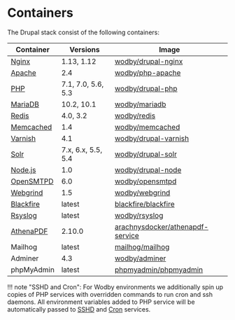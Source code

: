 # Containers 

The Drupal stack consist of the following containers:

| Container    | Versions           | Image                              |
| ------------ | ------------------ | ---------------------------------- |
| [Nginx]      | 1.13, 1.12         | [wodby/drupal-nginx]               |
| [Apache]     | 2.4                | [wodby/php-apache]                 |
| [PHP]        | 7.1, 7.0, 5.6, 5.3 | [wodby/drupal-php]                 |
| [MariaDB]    | 10.2, 10.1         | [wodby/mariadb]                    |
| [Redis]      | 4.0, 3.2           | [wodby/redis]                      |
| [Memcached]  | 1.4                | [wodby/memcached]                  |
| [Varnish]    | 4.1                | [wodby/drupal-varnish]             |
| [Solr]       | 7.x, 6.x, 5.5, 5.4 | [wodby/drupal-solr]                |
| [Node.js]    | 1.0                | [wodby/drupal-node]                |
| [OpenSMTPD]  | 6.0                | [wodby/opensmtpd]                  |
| [Webgrind]   | 1.5                | [wodby/webgrind]                   |
| [Blackfire]  | latest             | [blackfire/blackfire]              |
| [Rsyslog]    | latest             | [wodby/rsyslog]                    |
| [AthenaPDF]  | 2.10.0             | [arachnysdocker/athenapdf-service] |
| Mailhog      | latest             | [mailhog/mailhog]                  |
| Adminer      | 4.3                | [wodby/adminer]                    |
| phpMyAdmin   | latest             | [phpmyadmin/phpmyadmin]            |

!!! note "SSHD and Cron":
    For Wodby environments we additionally spin up copies of PHP services with overridden commands to run cron and ssh daemons. All environment variables added to PHP service will be automatically passed to [SSHD] and [Cron] services.

[Apache]: apache.md
[AthenaPDF]: athenapdf.md
[Blackfire]: blackfire.md
[Mailhog]: mailhog.md
[MariaDB]: mariadb.md
[Memcached]: memcached.md
[Nginx]: nginx.md
[Node.js]: nodejs.md
[OpenSMTPD]: opensmtpd.md
[PHP]: php.md
[PostgreSQL]: postgres.md
[Redis]: redis.md
[Rsyslog]: rsyslog.md
[Solr]: solr.md
[Varnish]: varnish.md
[Webgrind]: webgrind.md

[SSHD]: ssh.md
[Cron]: cron.md

[wodby/drupal-nginx]: https://github.com/wodby/drupal-nginx
[wodby/php-apache]: https://github.com/wodby/php-apache
[wodby/drupal]: https://github.com/wodby/drupal
[wodby/drupal-php]: https://github.com/wodby/drupal-php
[wodby/mariadb]: https://github.com/wodby/mariadb
[wodby/postgres]: https://github.com/wodby/postgres
[wodby/redis]: https://github.com/wodby/redis
[wodby/drupal-varnish]: https://github.com/wodby/drupal-varnish
[wodby/drupal-solr]: https://github.com/wodby/drupal-solr
[wodby/drupal-node]: https://github.com/wodby/drupal-node
[wodby/opensmtpd]: https://github.com/wodby/opensmtpd
[wodby/memcached]: https://github.com/wodby/memcached
[wodby/webgrind]: https://hub.docker.com/r/wodby/webgrind
[blackfire/blackfire]: https://hub.docker.com/r/blackfire/blackfire
[wodby/rsyslog]: https://hub.docker.com/r/wodby/rsyslog
[arachnysdocker/athenapdf-service]: https://hub.docker.com/r/arachnysdocker/athenapdf-service
[mailhog/mailhog]: https://hub.docker.com/r/mailhog/mailhog
[wodby/adminer]: https://hub.docker.com/r/wodby/adminer
[phpmyadmin/phpmyadmin]: https://hub.docker.com/r/phpmyadmin/phpmyadmin
[portainer/portainer]: https://hub.docker.com/portainer/portainer
[_/node]: https://hub.docker.com/_/node
[_/traefik]: https://hub.docker.com/_/traefik
